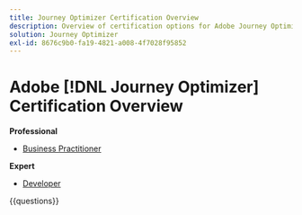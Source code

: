```yaml
---
title: Journey Optimizer Certification Overview
description: Overview of certification options for Adobe Journey Optimizer
solution: Journey Optimizer
exl-id: 8676c9b0-fa19-4821-a008-4f7028f95852
---
```

# Adobe [!DNL Journey Optimizer] Certification Overview

**Professional**

* [Business Practitioner](https://certification.adobe.com/certification/aem-business-practitioner-professional)<!--AD0-E607-->

**Expert**

* [Developer](https://certification.adobe.com/certification/journey-optimizer-developer-expert) <!--AD0-E606-->

{{questions}}

